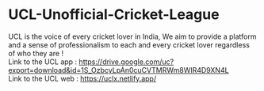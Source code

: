 # UCL-Unofficial-Cricket-League
UCL is the voice of every cricket lover in India, We aim to provide a platform and a sense of professionalism to each and every cricket lover regardless of who they are !  
Link to the UCL app : https://drive.google.com/uc?export=download&id=1S_OzbcyLpAn0cuCVTMRWm8WIR4D9XN4L  
Link to the UCL web : https://uclx.netlify.app/  
